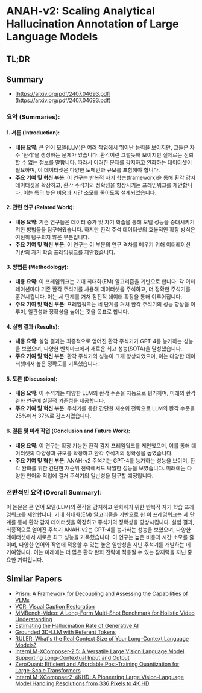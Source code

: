 # ANAH-v2: Scaling Analytical Hallucination Annotation of Large Language Models
## TL;DR
## Summary
- [https://arxiv.org/pdf/2407.04693.pdf](https://arxiv.org/pdf/2407.04693.pdf)

### 요약 (Summaries):

#### 1. 서론 (Introduction):
- **내용 요약**: 큰 언어 모델(LLM)은 여러 작업에서 뛰어난 능력을 보이지만, 그들은 자주 '환각'을 생성하는 문제가 있습니다. 환각이란 그럴듯해 보이지만 실제로는 신뢰할 수 없는 정보를 말합니다. 따라서 이러한 문제를 감지하고 완화하는 데이터셋이 필요하며, 이 데이터셋은 다양한 도메인과 규모를 포함해야 합니다.
- **주요 기여 및 혁신 부분**: 이 연구는 반복적 자기 학습(framework)을 통해 환각 감지 데이터셋을 확장하고, 환각 주석기의 정확성을 향상시키는 프레임워크를 제안합니다. 이는 특히 높은 비용과 시간 소모를 줄이도록 설계되었습니다.

#### 2. 관련 연구 (Related Work):
- **내용 요약**: 기존 연구들은 데이터 증가 및 자기 학습을 통해 모델 성능을 증대시키기 위한 방법들을 탐구해왔습니다. 하지만 환각 주석 데이터셋의 효율적인 확장 방식은 여전히 탐구되지 않은 부분입니다.
- **주요 기여 및 혁신 부분**: 이 연구는 이 부분의 연구 격차를 메우기 위해 이터레이션 기반의 자기 학습 프레임워크를 제안했습니다.

#### 3. 방법론 (Methodology):
- **내용 요약**: 이 프레임워크는 기대 최대화(EM) 알고리즘을 기반으로 합니다. 각 이터레이션마다 기존 환각 주석기를 사용해 데이터셋을 주석하고, 더 정확한 주석기를 훈련시킵니다. 이는 세 단계를 거쳐 점진적 데이터 확장을 통해 이루어집니다.
- **주요 기여 및 혁신 부분**: 프레임워크는 세 단계를 거쳐 환각 주석기의 성능 향상을 이루며, 일관성과 정확성을 높이는 것을 목표로 합니다.

#### 4. 실험 결과 (Results):
- **내용 요약**: 실험 결과는 최종적으로 얻어진 환각 주석기가 GPT-4를 능가하는 성능을 보였으며, 다양한 벤치마크에서 새로운 최고 성능(SOTA)을 달성했습니다.
- **주요 기여 및 혁신 부분**: 환각 주석기의 성능이 크게 향상되었으며, 이는 다양한 데이터셋에서 높은 정확도를 기록했습니다.

#### 5. 토론 (Discussion):
- **내용 요약**: 이 주석기는 다양한 LLM의 환각 수준을 자동으로 평가하며, 미래의 환각 완화 연구에 실질적 기준점을 제공합니다.
- **주요 기여 및 혁신 부분**: 주석기를 통한 간단한 재순위 전략으로 LLM의 환각 수준을 25%에서 37%로 감소시켰습니다.

#### 6. 결론 및 미래 작업 (Conclusion and Future Work):
- **내용 요약**: 이 연구는 확장 가능한 환각 감지 프레임워크를 제안했으며, 이를 통해 데이터셋의 다양성과 규모를 확장하고 환각 주석기의 정확성을 높였습니다.
- **주요 기여 및 혁신 부분**: ANAH-v2 주석기는 GPT-4를 능가하는 성능을 보이며, 환각 완화를 위한 간단한 재순위 전략에서도 탁월한 성능을 보였습니다. 미래에는 다양한 언어와 작업에 걸쳐 주석기의 일반성을 탐구할 예정입니다.

### 전반적인 요약 (Overall Summary):
이 논문은 큰 언어 모델(LLM)의 환각을 감지하고 완화하기 위한 반복적 자기 학습 프레임워크를 제안합니다. 기대 최대화(EM) 알고리즘을 기반으로 한 이 프레임워크는 세 단계를 통해 환각 감지 데이터셋을 확장하고 주석기의 정확성을 향상시킵니다. 실험 결과, 최종적으로 얻어진 주석기 ANAH-v2는 GPT-4를 능가하는 성능을 보였으며, 다양한 데이터셋에서 새로운 최고 성능을 기록했습니다. 이 연구는 높은 비용과 시간 소모를 줄이며, 다양한 언어와 작업에 적용할 수 있는 높은 일반성을 지닌 주석기를 개발하는 데 기여합니다. 이는 미래에는 더 많은 환각 완화 전략에 적용될 수 있는 잠재력을 지닌 중요한 기여입니다.

## Similar Papers
- [Prism: A Framework for Decoupling and Assessing the Capabilities of VLMs](2406.14544.md)
- [VCR: Visual Caption Restoration](2406.06462.md)
- [MMBench-Video: A Long-Form Multi-Shot Benchmark for Holistic Video Understanding](2406.14515.md)
- [Estimating the Hallucination Rate of Generative AI](2406.07457.md)
- [Grounded 3D-LLM with Referent Tokens](2405.10370.md)
- [RULER: What's the Real Context Size of Your Long-Context Language Models?](2404.06654.md)
- [InternLM-XComposer-2.5: A Versatile Large Vision Language Model Supporting Long-Contextual Input and Output](2407.03320.md)
- [ZeroQuant: Efficient and Affordable Post-Training Quantization for Large-Scale Transformers](2206.01861.md)
- [InternLM-XComposer2-4KHD: A Pioneering Large Vision-Language Model Handling Resolutions from 336 Pixels to 4K HD](2404.06512.md)
